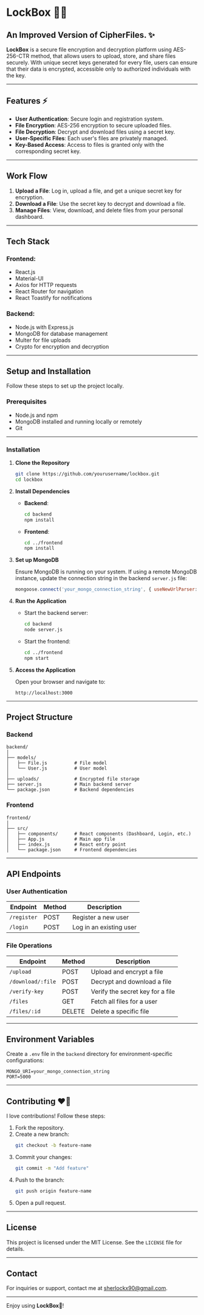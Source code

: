 # LockBox 🔐📂

## An Improved Version of CipherFiles. ✨

**LockBox** is a secure file encryption and decryption platform using AES-256-CTR method, that allows users to upload, store, and share files securely. With unique secret keys generated for every file, users can ensure that their data is encrypted, accessible only to authorized individuals with the key. 

---

## Features ⚡

- **User Authentication**: Secure login and registration system.
- **File Encryption**: AES-256 encryption to secure uploaded files.
- **File Decryption**: Decrypt and download files using a secret key.
- **User-Specific Files**: Each user's files are privately managed.
- **Key-Based Access**: Access to files is granted only with the corresponding secret key.

---

## Work Flow

1. **Upload a File**: Log in, upload a file, and get a unique secret key for encryption.
2. **Download a File**: Use the secret key to decrypt and download a file.
3. **Manage Files**: View, download, and delete files from your personal dashboard.

---

## Tech Stack

### **Frontend**:
- React.js
- Material-UI
- Axios for HTTP requests
- React Router for navigation
- React Toastify for notifications

### **Backend**:
- Node.js with Express.js
- MongoDB for database management
- Multer for file uploads
- Crypto for encryption and decryption

---

## Setup and Installation

Follow these steps to set up the project locally.

### Prerequisites

- Node.js and npm
- MongoDB installed and running locally or remotely
- Git

---

### Installation

1. **Clone the Repository**
   ```bash
   git clone https://github.com/yourusername/lockbox.git
   cd lockbox
   ```

2. **Install Dependencies**

   - **Backend**:
     ```bash
     cd backend
     npm install
     ```

   - **Frontend**:
     ```bash
     cd ../frontend
     npm install
     ```

3. **Set up MongoDB**

   Ensure MongoDB is running on your system. If using a remote MongoDB instance, update the connection string in the backend `server.js` file:
   ```javascript
   mongoose.connect('your_mongo_connection_string', { useNewUrlParser: true, useUnifiedTopology: true });
   ```

4. **Run the Application**

   - Start the backend server:
     ```bash
     cd backend
     node server.js
     ```

   - Start the frontend:
     ```bash
     cd ../frontend
     npm start
     ```

5. **Access the Application**

   Open your browser and navigate to:
   ```
   http://localhost:3000
   ```

---

## Project Structure

### Backend
```
backend/
│
├── models/
│   ├── File.js          # File model
│   └── User.js          # User model
│
├── uploads/             # Encrypted file storage
├── server.js            # Main backend server
└── package.json         # Backend dependencies
```

### Frontend
```
frontend/
│
├── src/
│   ├── components/      # React components (Dashboard, Login, etc.)
│   ├── App.js           # Main app file
│   ├── index.js         # React entry point
│   └── package.json     # Frontend dependencies
```

---

## API Endpoints

### **User Authentication**
| Endpoint           | Method | Description             |
|--------------------|--------|-------------------------|
| `/register`        | POST   | Register a new user     |
| `/login`           | POST   | Log in an existing user |

### **File Operations**
| Endpoint           | Method | Description                     |
|--------------------|--------|---------------------------------|
| `/upload`          | POST   | Upload and encrypt a file       |
| `/download/:file`  | POST   | Decrypt and download a file     |
| `/verify-key`      | POST   | Verify the secret key for a file |
| `/files`           | GET    | Fetch all files for a user      |
| `/files/:id`       | DELETE | Delete a specific file          |

---

## Environment Variables

Create a `.env` file in the `backend` directory for environment-specific configurations:
```
MONGO_URI=your_mongo_connection_string
PORT=5000
```
---

## Contributing ❤️🙏

I love contributions! Follow these steps:

1. Fork the repository.
2. Create a new branch:
   ```bash
   git checkout -b feature-name
   ```
3. Commit your changes:
   ```bash
   git commit -m "Add feature"
   ```
4. Push to the branch:
   ```bash
   git push origin feature-name
   ```
5. Open a pull request.

---

## License

This project is licensed under the MIT License. See the `LICENSE` file for details.

---

## Contact

For inquiries or support, contact me at [sherlockx90@gmail.com](mailto:sherlockx90@gmail.com).

---

Enjoy using **LockBox🔐**!
